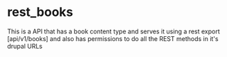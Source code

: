 # rest_books

This is a API that has a book content type and serves it using a rest export [api/v1/books]
and also has permissions to do all the REST methods in it's drupal URLs
